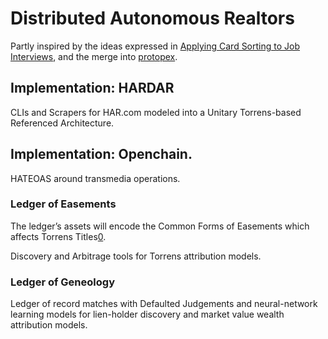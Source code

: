 # Distributed Autonomous Realtors

Partly inspired by the ideas expressed in [Applying Card Sorting to Job Interviews](https://medium.com/@filesofnerds/applying-card-sorting-to-job-interviews-c9b19907db6f#.j4o5c61v6), 
and the merge into [protopex](https://github.com/nerdfiles/protopex).

## Implementation: HARDAR

CLIs and Scrapers for HAR.com modeled into a Unitary Torrens-based Referenced Architecture.

## Implementation: Openchain.

HATEOAS around transmedia operations.

### Ledger of Easements

The ledger’s assets will encode the Common Forms of Easements which affects 
Torrens Titles[0].

Discovery and Arbitrage tools for Torrens attribution models.

### Ledger of Geneology

Ledger of record matches with Defaulted Judgements and neural-network learning 
models for lien-holder discovery and market value wealth attribution models.

[0]: http://rgdirections.lpi.nsw.gov.au/land_dealings/dealings_involving/easementsgeneral
